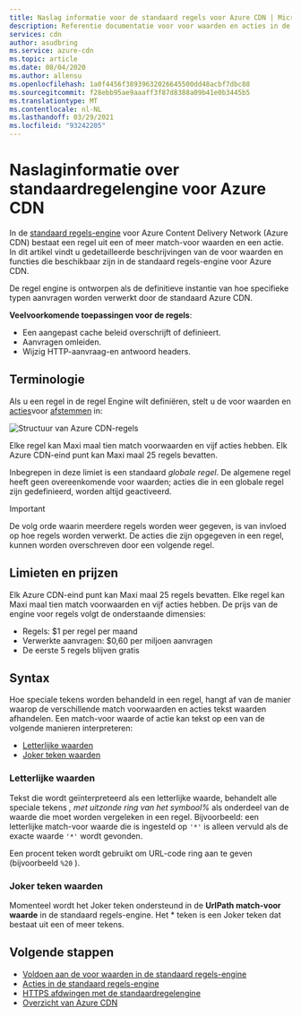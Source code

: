 ```yaml
---
title: Naslag informatie voor de standaard regels voor Azure CDN | Microsoft Docs
description: Referentie documentatie voor voor waarden en acties in de Standard Rules engine voor Azure Content Delivery Network (Azure CDN).
services: cdn
author: asudbring
ms.service: azure-cdn
ms.topic: article
ms.date: 08/04/2020
ms.author: allensu
ms.openlocfilehash: 1a0f4456f38939632026645500dd48acbf7dbc88
ms.sourcegitcommit: f28ebb95ae9aaaff3f87d8388a09b41e0b3445b5
ms.translationtype: MT
ms.contentlocale: nl-NL
ms.lasthandoff: 03/29/2021
ms.locfileid: "93242205"
---
```

# <a name="standard-rules-engine-reference-for-azure-cdn"></a>Naslaginformatie over standaardregelengine voor Azure CDN

In de [standaard regels-engine](cdn-standard-rules-engine.md) voor Azure Content Delivery Network (Azure CDN) bestaat een regel uit een of meer match-voor waarden en een actie. In dit artikel vindt u gedetailleerde beschrijvingen van de voor waarden en functies die beschikbaar zijn in de standaard regels-engine voor Azure CDN.

De regel engine is ontworpen als de definitieve instantie van hoe specifieke typen aanvragen worden verwerkt door de standaard Azure CDN.

**Veelvoorkomende toepassingen voor de regels**:

- Een aangepast cache beleid overschrijft of definieert.
- Aanvragen omleiden.
- Wijzig HTTP-aanvraag-en antwoord headers.

## <a name="terminology"></a>Terminologie

Als u een regel in de regel Engine wilt definiëren, stelt u de voor waarden en [acties](cdn-standard-rules-engine-actions.md)voor [afstemmen](cdn-standard-rules-engine-match-conditions.md) in:

 ![Structuur van Azure CDN-regels](./media/cdn-standard-rules-engine-reference/cdn-rules-structure.png)

Elke regel kan Maxi maal tien match voorwaarden en vijf acties hebben. Elk Azure CDN-eind punt kan Maxi maal 25 regels bevatten. 

Inbegrepen in deze limiet is een standaard *globale regel*. De algemene regel heeft geen overeenkomende voor waarden; acties die in een globale regel zijn gedefinieerd, worden altijd geactiveerd.

   > [!IMPORTANT]
   > De volg orde waarin meerdere regels worden weer gegeven, is van invloed op hoe regels worden verwerkt. De acties die zijn opgegeven in een regel, kunnen worden overschreven door een volgende regel.

## <a name="limits-and-pricing"></a>Limieten en prijzen 

Elk Azure CDN-eind punt kan Maxi maal 25 regels bevatten. Elke regel kan Maxi maal tien match voorwaarden en vijf acties hebben. De prijs van de engine voor regels volgt de onderstaande dimensies: 
- Regels: $1 per regel per maand 
- Verwerkte aanvragen: $0,60 per miljoen aanvragen
- De eerste 5 regels blijven gratis

## <a name="syntax"></a>Syntax

Hoe speciale tekens worden behandeld in een regel, hangt af van de manier waarop de verschillende match voorwaarden en acties tekst waarden afhandelen. Een match-voor waarde of actie kan tekst op een van de volgende manieren interpreteren:

- [Letterlijke waarden](#literal-values)
- [Joker teken waarden](#wildcard-values)


### <a name="literal-values"></a>Letterlijke waarden

Tekst die wordt geïnterpreteerd als een letterlijke waarde, behandelt alle speciale tekens *, met uitzonde ring van het symbool%* als onderdeel van de waarde die moet worden vergeleken in een regel. Bijvoorbeeld: een letterlijke match-voor waarde die is ingesteld op `'*'` is alleen vervuld als de exacte waarde `'*'` wordt gevonden.

Een procent teken wordt gebruikt om URL-code ring aan te geven (bijvoorbeeld `%20` ).

### <a name="wildcard-values"></a>Joker teken waarden

Momenteel wordt het Joker teken ondersteund in de **UrlPath match-voor waarde** in de standaard regels-engine. Het \* teken is een Joker teken dat bestaat uit een of meer tekens. 

## <a name="next-steps"></a>Volgende stappen

- [Voldoen aan de voor waarden in de standaard regels-engine](cdn-standard-rules-engine-match-conditions.md)
- [Acties in de standaard regels-engine](cdn-standard-rules-engine-actions.md)
- [HTTPS afdwingen met de standaardregelengine](cdn-standard-rules-engine.md)
- [Overzicht van Azure CDN](cdn-overview.md)
